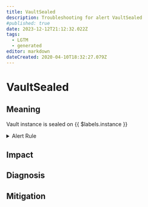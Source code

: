 ```yaml
---
title: VaultSealed
description: Troubleshooting for alert VaultSealed
#published: true
date: 2023-12-12T21:12:32.022Z
tags: 
  - LGTM
  - generated
editor: markdown
dateCreated: 2020-04-10T18:32:27.079Z
---
```


# VaultSealed

## Meaning
[//]: # "Short paragraph that explains what the alert means"
Vault instance is sealed on {{ $labels.instance }}

<details>
  <summary>Alert Rule</summary>

{{% rule "hashicorp-vault/hashicorp-vault-internal.yml" "VaultSealed" %}}

<!-- Rule when generated

```yaml
alert: VaultSealed
expr: vault_core_unsealed == 0
for: 0m
labels:
    severity: critical
annotations:
    summary: Vault sealed (instance {{ $labels.instance }})
    description: |-
        Vault instance is sealed on {{ $labels.instance }}
          VALUE = {{ $value }}
          LABELS = {{ $labels }}
    runbook: https://github.com/srerun/prometheus-alerts/blob/main/content/runbooks/hashicorp-vault-internal/VaultSealed.md

```

-->

</details>


## Impact
[//]: # "What could / will happen if the alert is not addressed"



## Diagnosis
[//]: # "Steps to take to identify the cause of the problem"



## Mitigation
[//]: # "The steps necessary to resolve the alert"
